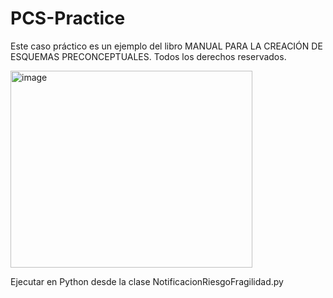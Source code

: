 # PCS-Practice
Este caso práctico es un ejemplo del libro MANUAL PARA LA CREACIÓN DE ESQUEMAS PRECONCEPTUALES. Todos los derechos reservados.

<img width="387" height="315" alt="image" src="https://github.com/user-attachments/assets/82b1e0a2-2778-4941-89ef-4e285f28f3a1" />


Ejecutar en Python desde la clase NotificacionRiesgoFragilidad.py
